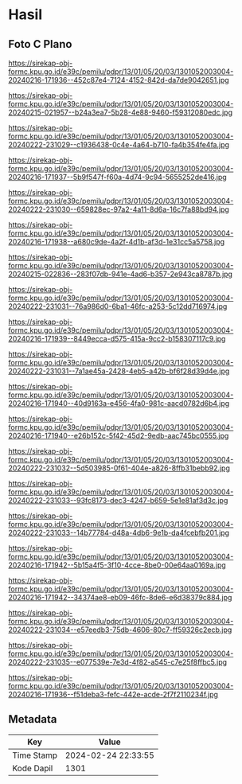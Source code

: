 # Hasil

## Foto C Plano

https://sirekap-obj-formc.kpu.go.id/e39c/pemilu/pdpr/13/01/05/20/03/1301052003004-20240216-171936--452c87e4-7124-4152-842d-da7de9042651.jpg

https://sirekap-obj-formc.kpu.go.id/e39c/pemilu/pdpr/13/01/05/20/03/1301052003004-20240215-021957--b24a3ea7-5b28-4e88-9460-f59312080edc.jpg

https://sirekap-obj-formc.kpu.go.id/e39c/pemilu/pdpr/13/01/05/20/03/1301052003004-20240222-231029--c1936438-0c4e-4a64-b710-fa4b354fe4fa.jpg

https://sirekap-obj-formc.kpu.go.id/e39c/pemilu/pdpr/13/01/05/20/03/1301052003004-20240216-171937--5b9f547f-f60a-4d74-9c94-5655252de416.jpg

https://sirekap-obj-formc.kpu.go.id/e39c/pemilu/pdpr/13/01/05/20/03/1301052003004-20240222-231030--659828ec-97a2-4a11-8d6a-16c7fa88bd94.jpg

https://sirekap-obj-formc.kpu.go.id/e39c/pemilu/pdpr/13/01/05/20/03/1301052003004-20240216-171938--a680c9de-4a2f-4d1b-af3d-1e31cc5a5758.jpg

https://sirekap-obj-formc.kpu.go.id/e39c/pemilu/pdpr/13/01/05/20/03/1301052003004-20240215-022836--283f07db-941e-4ad6-b357-2e943ca8787b.jpg

https://sirekap-obj-formc.kpu.go.id/e39c/pemilu/pdpr/13/01/05/20/03/1301052003004-20240222-231031--76a986d0-6ba1-46fc-a253-5c12dd716974.jpg

https://sirekap-obj-formc.kpu.go.id/e39c/pemilu/pdpr/13/01/05/20/03/1301052003004-20240216-171939--8449ecca-d575-415a-9cc2-b158307117c9.jpg

https://sirekap-obj-formc.kpu.go.id/e39c/pemilu/pdpr/13/01/05/20/03/1301052003004-20240222-231031--7a1ae45a-2428-4eb5-a42b-bf6f28d39d4e.jpg

https://sirekap-obj-formc.kpu.go.id/e39c/pemilu/pdpr/13/01/05/20/03/1301052003004-20240216-171940--40d9163a-e456-4fa0-981c-aacd0782d6b4.jpg

https://sirekap-obj-formc.kpu.go.id/e39c/pemilu/pdpr/13/01/05/20/03/1301052003004-20240216-171940--e26b152c-5f42-45d2-9edb-aac745bc0555.jpg

https://sirekap-obj-formc.kpu.go.id/e39c/pemilu/pdpr/13/01/05/20/03/1301052003004-20240222-231032--5d503985-0f61-404e-a826-8ffb31bebb92.jpg

https://sirekap-obj-formc.kpu.go.id/e39c/pemilu/pdpr/13/01/05/20/03/1301052003004-20240222-231033--93fc8173-dec3-4247-b659-5e1e81af3d3c.jpg

https://sirekap-obj-formc.kpu.go.id/e39c/pemilu/pdpr/13/01/05/20/03/1301052003004-20240222-231033--14b77784-d48a-4db6-9e1b-da4fcebfb201.jpg

https://sirekap-obj-formc.kpu.go.id/e39c/pemilu/pdpr/13/01/05/20/03/1301052003004-20240216-171942--5b15a4f5-3f10-4cce-8be0-00e64aa0169a.jpg

https://sirekap-obj-formc.kpu.go.id/e39c/pemilu/pdpr/13/01/05/20/03/1301052003004-20240216-171942--34374ae8-eb09-46fc-8de6-e6d38379c884.jpg

https://sirekap-obj-formc.kpu.go.id/e39c/pemilu/pdpr/13/01/05/20/03/1301052003004-20240222-231034--e57eedb3-75db-4606-80c7-ff59326c2ecb.jpg

https://sirekap-obj-formc.kpu.go.id/e39c/pemilu/pdpr/13/01/05/20/03/1301052003004-20240222-231035--e077539e-7e3d-4f82-a545-c7e25f8ffbc5.jpg

https://sirekap-obj-formc.kpu.go.id/e39c/pemilu/pdpr/13/01/05/20/03/1301052003004-20240216-171936--f51deba3-fefc-442e-acde-2f7f2110234f.jpg


## Metadata

| Key        | Value               |
| ---------- | ------------------- |
| Time Stamp | 2024-02-24 22:33:55 |
| Kode Dapil | 1301                |



